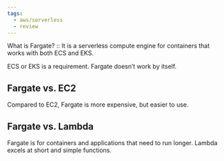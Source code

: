 ```yaml
---
tags:
  - aws/serverless
  - review
---
```

What is Fargate? :: It is a serverless compute engine for containers that works with both ECS and EKS.

ECS or EKS is a requirement. Fargate doesn’t work by itself.

## Fargate vs. EC2
Compared to EC2, Fargate is more expensive, but easier to use.

## Fargate vs. Lambda 
Fargate is for containers and applications that need to run longer. 
Lambda excels at short and simple functions. 